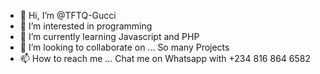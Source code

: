 - 👋 Hi, I’m @TFTQ-Gucci
- 👀 I’m interested in programming
- 🌱 I’m currently learning Javascript and PHP
- 💞️ I’m looking to collaborate on ... So many Projects 
- 📫 How to reach me ... Chat me on Whatsapp with +234 816 864 6582

<!---
TFTQ-Gucci/TFTQ-Gucci is a ✨ special ✨ repository because its `README.md` (this file) appears on your GitHub profile.
You can click the Preview link to take a look at your changes.
--->
